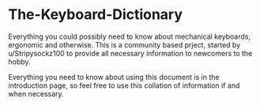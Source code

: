 # The-Keyboard-Dictionary
Everything you could possibly need to know about mechanical keyboards, ergonomic and otherwise. This is a community based prject, started by u/Stripysockz100 to provide all necessary information to newcomers to the hobby.

Everything you need to know about using this document is in the introduction page, so feel free to use this collation of information if and when necessary.
